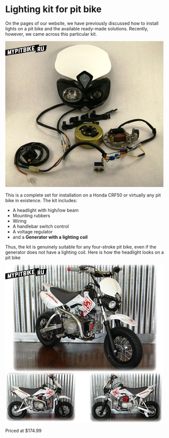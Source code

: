 # Lighting kit for pit bike

On the pages of our website, we have previously discussed how to install lights on a pit bike and the available ready-made solutions. Recently, however, we came across this particular kit.

![Light for pit bike](../../../static/img/a83f0799ef.jpg "Light for pit bike")

This is a complete set for installation on a Honda CRF50 or virtually any pit bike in existence. The kit includes:

- A headlight with high/low beam
- Mounting rubbers
- Wiring
- A handlebar switch control
- A voltage regulator
- and a **Generator with a lighting coil**

Thus, the kit is genuinely suitable for any four-stroke pit bike, even if the generator does not have a lighting coil. Here is how the headlight looks on a pit bike

![Pit bike with light](../../../static/img/eacd427dde.jpg "Pit bike with light")

Priced at $174.99
